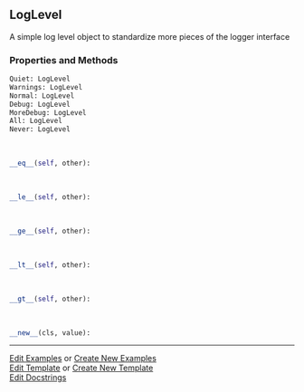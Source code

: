 ## <a id="McUtils.Scaffolding.Logging.LogLevel">LogLevel</a>
A simple log level object to standardize more pieces of the logger interface

### Properties and Methods
```python
Quiet: LogLevel
Warnings: LogLevel
Normal: LogLevel
Debug: LogLevel
MoreDebug: LogLevel
All: LogLevel
Never: LogLevel
```
<a id="McUtils.Scaffolding.Logging.LogLevel.__eq__" class="docs-object-method">&nbsp;</a>
```python
__eq__(self, other): 
```

<a id="McUtils.Scaffolding.Logging.LogLevel.__le__" class="docs-object-method">&nbsp;</a>
```python
__le__(self, other): 
```

<a id="McUtils.Scaffolding.Logging.LogLevel.__ge__" class="docs-object-method">&nbsp;</a>
```python
__ge__(self, other): 
```

<a id="McUtils.Scaffolding.Logging.LogLevel.__lt__" class="docs-object-method">&nbsp;</a>
```python
__lt__(self, other): 
```

<a id="McUtils.Scaffolding.Logging.LogLevel.__gt__" class="docs-object-method">&nbsp;</a>
```python
__gt__(self, other): 
```

<a id="enum.Enum.__new__" class="docs-object-method">&nbsp;</a>
```python
__new__(cls, value): 
```





___

[Edit Examples](https://github.com/McCoyGroup/McUtils/edit/edit/ci/examples/ci/docs/McUtils/Scaffolding/Logging/LogLevel.md) or 
[Create New Examples](https://github.com/McCoyGroup/McUtils/new/edit/?filename=ci/examples/ci/docs/McUtils/Scaffolding/Logging/LogLevel.md) <br/>
[Edit Template](https://github.com/McCoyGroup/McUtils/edit/edit/ci/docs/ci/docs/McUtils/Scaffolding/Logging/LogLevel.md) or 
[Create New Template](https://github.com/McCoyGroup/McUtils/new/edit/?filename=ci/docs/templates/ci/docs/McUtils/Scaffolding/Logging/LogLevel.md) <br/>
[Edit Docstrings](https://github.com/McCoyGroup/McUtils/edit/edit/McUtils/Scaffolding/Logging.py?message=Update%20Docs)